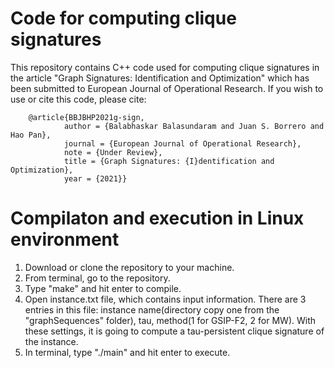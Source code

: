 # Code for computing clique signatures
This repository contains C++ code used for computing clique signatures in the article "Graph Signatures: Identification and Optimization" which has been submitted to European Journal of Operational Research. If you wish to use or cite this code, please cite:
        
        @article{BBJBHP2021g-sign,
                author = {Balabhaskar Balasundaram and Juan S. Borrero and Hao Pan},
                journal = {European Journal of Operational Research},
                note = {Under Review},
                title = {Graph Signatures: {I}dentification and Optimization},
                year = {2021}}
      
# Compilaton and execution in Linux environment
1. Download or clone the repository to your machine. 
2. From terminal, go to the repository. 
3. Type "make" and hit enter to compile. 
4. Open instance.txt file, which contains input information. There are 3 entries in this file: instance name(directory copy one from the "graphSequences" folder), tau, method(1 for GSIP-F2, 2 for MW). With these settings, it is going to compute a tau-persistent clique signature of the instance. 
5. In terminal, type "./main" and hit enter to execute. 
